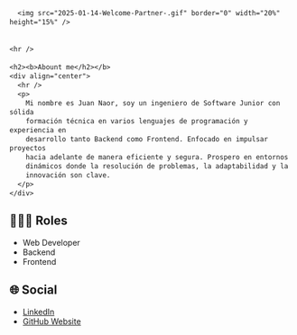       <img src="2025-01-14-Welcome-Partner-.gif" border="0" width="20%" height="15%" />


    <hr />

    <h2><b>Abount me</h2></b>
    <div align="center">
      <hr />
      <p>
        Mi nombre es Juan Naor, soy un ingeniero de Software Junior con sólida
        formación técnica en varios lenguajes de programación y experiencia en
        desarrollo tanto Backend como Frontend. Enfocado en impulsar proyectos
        hacia adelante de manera eficiente y segura. Prospero en entornos
        dinámicos donde la resolución de problemas, la adaptabilidad y la
        innovación son clave.
      </p>
    </div>

## 👨🏻‍🏫 Roles
- Web Developer
- Backend
- Frontend

## 🌐 Social
- [LinkedIn](https://www.linkedin.com/in/juan-naor-k-a8b9292aa/)
- [GitHub Website](https://github.com/JNaor12)
